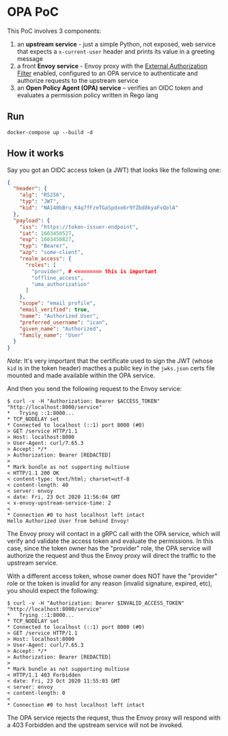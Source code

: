 # OPA PoC

This PoC involves 3 components:
1. an **upstream service** - just a simple Python, not exposed, web service that expects a `x-current-user` header and prints its value in a greeting message
2. a front **Envoy service** - Envoy proxy with the [External Authorization Filter](https://www.envoyproxy.io/docs/envoy/latest/start/sandboxes/ext_authz) enabled, configured to an OPA service to authenticate and authorize requests to the upstream service
3. an **Open Policy Agent (OPA) service** – verifies an OIDC token and evaluates a permission policy written in Rego lang

## Run

```shell
docker-compose up --build -d
```

## How it works

Say you got an OIDC access token (a JWT) that looks like the following one:

```json
{
  "header": {
    "alg": "RS256",
    "typ": "JWT",
    "kid": "NA140bBru_K4q7fFzeTGaSpdxo6r9fZbd8kyaFvQolA"
  },
  "payload": {
    "iss": "https://token-issuer-endpoint",
    "iat": 1603450527,
    "exp": 1603450827,
    "typ": "Bearer",
    "azp": "some-client",
    "realm_access": {
      "roles": [
        "provider", # <======== this is important
        "offline_access",
        "uma_authorization"
      ]
    },
    "scope": "email profile",
    "email_verified": true,
    "name": "Authorized User",
    "preferred_username": "ican",
    "given_name": "Authorized",
    "family_name": "User"
  }
}
```

_Note:_ It's very important that the certificate used to sign the JWT (whose `kid` is in the token header) macthes a public key in the `jwks.json` certs file mounted and made available within the OPA service.

And then you send the following request to the Envoy service:

```shell
$ curl -v -H "Authorization: Bearer $ACCESS_TOKEN" "http://localhost:8000/service"
*   Trying ::1:8000...
* TCP_NODELAY set
* Connected to localhost (::1) port 8000 (#0)
> GET /service HTTP/1.1
> Host: localhost:8000
> User-Agent: curl/7.65.3
> Accept: */*
> Authorization: Bearer [REDACTED]
>
* Mark bundle as not supporting multiuse
< HTTP/1.1 200 OK
< content-type: text/html; charset=utf-8
< content-length: 40
< server: envoy
< date: Fri, 23 Oct 2020 11:56:04 GMT
< x-envoy-upstream-service-time: 2
<
* Connection #0 to host localhost left intact
Hello Authorized User from behind Envoy!
```

The Envoy proxy will contact in a gRPC call with the OPA service, which will verify and validate the access token and evaluate the permissions.
In this case, since the token owner has the "provider" role, the OPA service will authorize the request and thus the Envoy proxy will direct the traffic to the upstream service.

With a different access token, whose owner does NOT have the "provider" role or the token is invalid for any reason (invalid signature, expired, etc), you should expect the following:

```shell
$ curl -v -H "Authorization: Bearer $INVALID_ACCESS_TOKEN" "http://localhost:8000/service"
*   Trying ::1:8000...
* TCP_NODELAY set
* Connected to localhost (::1) port 8000 (#0)
> GET /service HTTP/1.1
> Host: localhost:8000
> User-Agent: curl/7.65.3
> Accept: */*
> Authorization: Bearer [REDACTED]
>
* Mark bundle as not supporting multiuse
< HTTP/1.1 403 Forbidden
< date: Fri, 23 Oct 2020 11:55:03 GMT
< server: envoy
< content-length: 0
<
* Connection #0 to host localhost left intact
```

The OPA service rejects the request, thus the Envoy proxy will respond with a 403 Forbidden and the upstream service will not be invoked.
